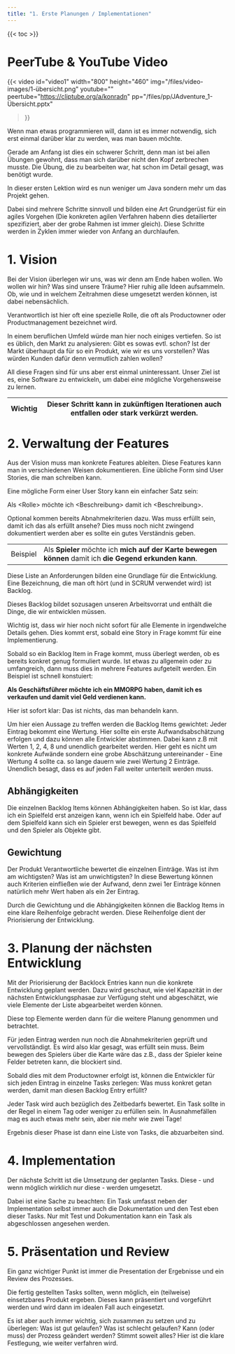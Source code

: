 ```yaml
---
title: "1. Erste Planungen / Implementationen"
---
```


{{< toc >}}

# PeerTube & YouTube Video
{{< video 
	id="video1" width="800" height="460" 
	img="/files/video-images/1-übersicht.png"
	youtube=""
	peertube="https://cliptube.org/a/konradn"
	pp="/files/pp/JAdventure_1-Übersicht.pptx"
>}}

Wenn man etwas programmieren will, dann ist es immer notwendig, sich erst einmal darüber klar zu werden, was man bauen möchte.

Gerade am Anfang ist dies ein schwerer Schritt, denn man ist bei allen Übungen gewohnt, dass man sich darüber nicht den Kopf zerbrechen musste. Die Übung, die zu bearbeiten war, hat schon im Detail gesagt, was benötigt wurde.

In dieser ersten Lektion wird es nun weniger um Java sondern mehr um das Projekt gehen.

Dabei sind mehrere Schritte sinnvoll und bilden eine Art Grundgerüst für ein agiles Vorgehen (Die konkreten agilen Verfahren habenn dies detailierter spezifiziert, aber der grobe Rahmen ist immer gleich). Diese Schritte werden in Zyklen immer wieder von Anfang an durchlaufen.

# 1. Vision
Bei der Vision überlegen wir uns, was wir denn am Ende haben wollen. Wo wollen wir hin? Was sind unsere Träume? Hier ruhig alle Ideen aufsammeln. Ob, wie und in welchem Zeitrahmen diese umgesetzt werden können, ist dabei nebensächlich.

Verantwortlich ist hier oft eine spezielle Rolle, die oft als Productowner oder Productmanagement bezeichnet wird.

In einem beruflichen Umfeld würde man hier noch einiges vertiefen. So ist es üblich, den Markt zu analysieren: Gibt es sowas evtl. schon? Ist der Markt überhaupt da für so ein Produkt, wie wir es uns vorstellen? Was würden Kunden dafür denn vermutlich zahlen wollen?

All diese Fragen sind für uns aber erst einmal uninteressant. Unser Ziel ist es, eine Software zu entwickeln, um dabei eine mögliche Vorgehensweise zu lernen.

| Wichtig | Dieser Schritt kann in zukünftigen Iterationen auch entfallen oder stark verkürzt werden. |
|-|-|

# 2. Verwaltung der Features

Aus der Vision muss man konkrete Features ableiten. Diese Features kann man in verschiedenen Weisen dokumentieren. Eine übliche Form sind User Stories, die man schreiben kann. 

Eine mögliche Form einer User Story kann ein einfacher Satz sein:

Als &lt;Rolle&gt; möchte ich &lt;Beschreibung&gt; damit ich &lt;Beschreibung&gt;.

Optional kommen bereits Abnahmekriterien dazu. Was muss erfüllt sein, damit ich das als erfüllt ansehe? Dies muss noch nicht zwingend dokumentiert werden aber es sollte ein gutes Verständnis geben.

| | |
|-|-|
| Beispiel | Als **Spieler** möchte ich **mich auf der Karte bewegen können** damit ich **die Gegend erkunden kann**. |

Diese Liste an Anforderungen bilden eine Grundlage für die Entwicklung. Eine Bezeichnung, die man oft hört (und in SCRUM verwendet wird) ist Backlog.

Dieses Backlog bildet sozusagen unseren Arbeitsvorrat und enthält die Dinge, die wir entwicklen müssen.

Wichtig ist, dass wir hier noch nicht sofort für alle Elemente in irgendwelche Details gehen. Dies kommt erst, sobald eine Story in Frage kommt für eine Implementierung.

Sobald so ein Backlog Item in Frage kommt, muss überlegt werden, ob es bereits konkret genug formuliert wurde. Ist etwas zu allgemein oder zu umfangreich, dann muss dies in mehrere Features aufgeteilt werden. Ein Beispiel ist schnell konstuiert:

**Als Geschäftsführer möchte ich ein MMORPG haben, damit ich es verkaufen und damit viel Geld verdienen kann.**

Hier ist sofort klar: Das ist nichts, das man behandeln kann.

Um hier eien Aussage zu treffen werden die Backlog Items gewichtet: Jeder Eintrag bekommt eine Wertung. Hier sollte ein erste Aufwandsabschätzung erfolgen und dazu können alle Entwickler abstimmen. Dabei kann z.B mit Werten 1, 2, 4, 8 und unendlich gearbeitet werden. Hier geht es nicht um konkrete Aufwände sondern eine grobe Abschätzung untereinander - Eine Wertung 4 sollte ca. so lange dauern wie zwei Wertung 2 Einträge. Unendlich besagt, dass es auf jeden Fall weiter unterteilt werden muss.

## Abhängigkeiten

Die einzelnen Backlog Items können Abhängigkeiten haben. So ist klar, dass ich ein Spielfeld erst anzeigen kann, wenn ich ein Spielfeld habe. Oder auf dem Spielfeld kann sich ein Spieler erst bewegen, wenn es das Spielfeld und den Spieler als Objekte gibt.

## Gewichtung

Der Produkt Verantwortliche bewertet die einzelnen Einträge. Was ist ihm am wichtigsten? Was ist am unwichtigsten? In diese Bewertung können auch Kriterien einfließen wie der Aufwand, denn zwei 1er Einträge können natürlich mehr Wert haben als ein 2er Eintrag.

Durch die Gewichtung und die Abhängigkeiten können die Backlog Items in eine klare Reihenfolge gebracht werden. Diese Reihenfolge dient der Priorisierung der Entwicklung.

# 3. Planung der nächsten Entwicklung

Mit der Priorisierung der Backlock Entries kann nun die konkrete Entwicklung geplant werden. Dazu wird geschaut, wie viel Kapazität in der nächsten Entwicklungsphasae zur Verfügung steht und abgeschätzt, wie viele Elemente der Liste abgearbeitet werden können.

Diese top Elemente werden dann für die weitere Planung genommen und betrachtet.

Für jeden Eintrag werden nun noch die Abnahmekriterien geprüft und vervollständigt. Es wird also klar gesagt, was erfüllt sein muss. Beim bewegen des Spielers über die Karte wäre das z.B., dass der Spieler keine Felder betreten kann, die blockiert sind.

Sobald dies mit dem Productowner erfolgt ist, können die Entwickler für sich jeden Eintrag in einzelne Tasks zerlegen: Was muss konkret getan werden, damit man diesen Backlog Entry erfüllt?

Jeder Task wird auch bezüglich des Zeitbedarfs bewertet. Ein Task sollte in der Regel in einem Tag oder weniger zu erfüllen sein. In Ausnahmefällen mag es auch etwas mehr sein, aber nie mehr wie zwei Tage!

Ergebnis dieser Phase ist dann eine Liste von Tasks, die abzuarbeiten sind. 

# 4. Implementation

Der nächste Schritt ist die Umsetzung der geplanten Tasks. Diese - und wenn möglich wirklich nur diese - werden umgesetzt.

Dabei ist eine Sache zu beachten:
Ein Task umfasst neben der Implementation selbst immer auch die Dokumentation und den Test eben dieser Tasks. Nur mit Test und Dokumentation kann ein Task als abgeschlossen angesehen werden.


# 5. Präsentation und Review

Ein ganz wichtiger Punkt ist immer die Presentation der Ergebnisse und ein Review des Prozesses.

Die fertig gestellten Tasks sollten, wenn möglich, ein (teilweise) einsetzbares Produkt ergeben. Dieses kann präsentiert und vorgeführt werden und wird dann im idealen Fall auch eingesetzt.

Es ist aber auch immer wichtig, sich zusammen zu setzen und zu überlegen: Was ist gut gelaufen? Was ist schlecht gelaufen? Kann (oder muss) der Prozess geändert werden? Stimmt soweit alles? Hier ist die klare Festlegung, wie weiter verfahren wird. 
